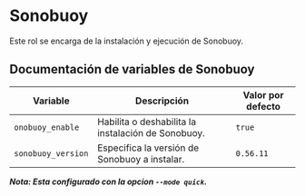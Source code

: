 # Sonobuoy

Este rol se encarga de la instalación y ejecución de Sonobuoy.

## Documentación de variables de Sonobuoy

| Variable             | Descripción                                           | Valor por defecto |
|----------------------|-------------------------------------------------------|-------------------|
| `onobuoy_enable`    | Habilita o deshabilita la instalación de Sonobuoy.    | `true`           |
| `sonobuoy_version`   | Especifica la versión de Sonobuoy a instalar.         | `0.56.11`         |

***Nota: Esta configurado con la opcion `--mode quick`.***